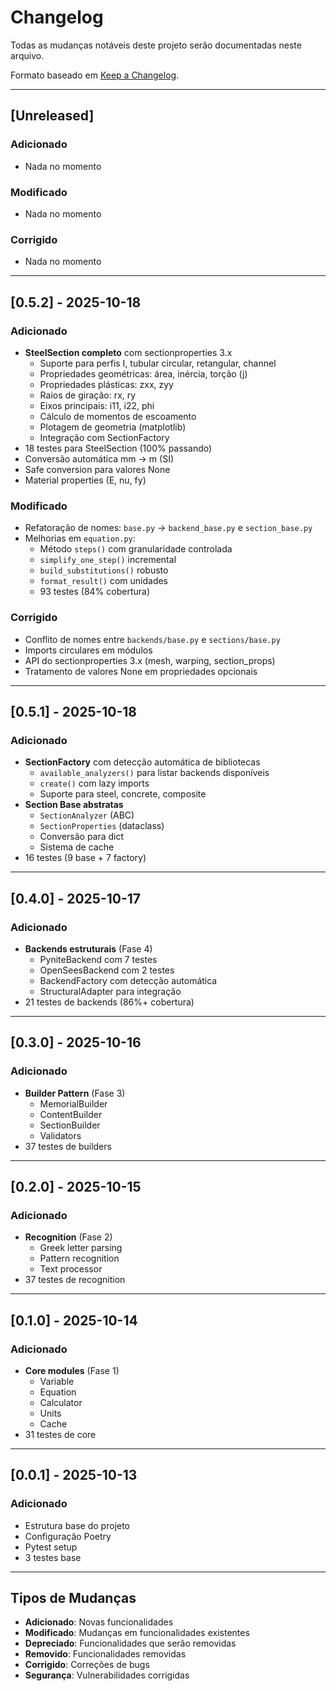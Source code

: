 ﻿# Changelog

Todas as mudanças notáveis deste projeto serão documentadas neste arquivo.

Formato baseado em [Keep a Changelog](https://keepachangelog.com/pt-BR/1.0.0/).

---

## [Unreleased]

### Adicionado
- Nada no momento

### Modificado
- Nada no momento

### Corrigido
- Nada no momento

---

## [0.5.2] - 2025-10-18

### Adicionado
- **SteelSection completo** com sectionproperties 3.x
  - Suporte para perfis I, tubular circular, retangular, channel
  - Propriedades geométricas: área, inércia, torção (j)
  - Propriedades plásticas: zxx, zyy
  - Raios de giração: rx, ry
  - Eixos principais: i11, i22, phi
  - Cálculo de momentos de escoamento
  - Plotagem de geometria (matplotlib)
  - Integração com SectionFactory
- 18 testes para SteelSection (100% passando)
- Conversão automática mm → m (SI)
- Safe conversion para valores None
- Material properties (E, nu, fy)

### Modificado
- Refatoração de nomes: `base.py` → `backend_base.py` e `section_base.py`
- Melhorias em `equation.py`:
  - Método `steps()` com granularidade controlada
  - `simplify_one_step()` incremental
  - `build_substitutions()` robusto
  - `format_result()` com unidades
  - 93 testes (84% cobertura)

### Corrigido
- Conflito de nomes entre `backends/base.py` e `sections/base.py`
- Imports circulares em módulos
- API do sectionproperties 3.x (mesh, warping, section_props)
- Tratamento de valores None em propriedades opcionais

---

## [0.5.1] - 2025-10-18

### Adicionado
- **SectionFactory** com detecção automática de bibliotecas
  - `available_analyzers()` para listar backends disponíveis
  - `create()` com lazy imports
  - Suporte para steel, concrete, composite
- **Section Base abstratas**
  - `SectionAnalyzer` (ABC)
  - `SectionProperties` (dataclass)
  - Conversão para dict
  - Sistema de cache
- 16 testes (9 base + 7 factory)

---

## [0.4.0] - 2025-10-17

### Adicionado
- **Backends estruturais** (Fase 4)
  - PyniteBackend com 7 testes
  - OpenSeesBackend com 2 testes
  - BackendFactory com detecção automática
  - StructuralAdapter para integração
- 21 testes de backends (86%+ cobertura)

---

## [0.3.0] - 2025-10-16

### Adicionado
- **Builder Pattern** (Fase 3)
  - MemorialBuilder
  - ContentBuilder
  - SectionBuilder
  - Validators
- 37 testes de builders

---

## [0.2.0] - 2025-10-15

### Adicionado
- **Recognition** (Fase 2)
  - Greek letter parsing
  - Pattern recognition
  - Text processor
- 37 testes de recognition

---

## [0.1.0] - 2025-10-14

### Adicionado
- **Core modules** (Fase 1)
  - Variable
  - Equation
  - Calculator
  - Units
  - Cache
- 31 testes de core

---

## [0.0.1] - 2025-10-13

### Adicionado
- Estrutura base do projeto
- Configuração Poetry
- Pytest setup
- 3 testes base

---

## Tipos de Mudanças
- **Adicionado**: Novas funcionalidades
- **Modificado**: Mudanças em funcionalidades existentes
- **Depreciado**: Funcionalidades que serão removidas
- **Removido**: Funcionalidades removidas
- **Corrigido**: Correções de bugs
- **Segurança**: Vulnerabilidades corrigidas

